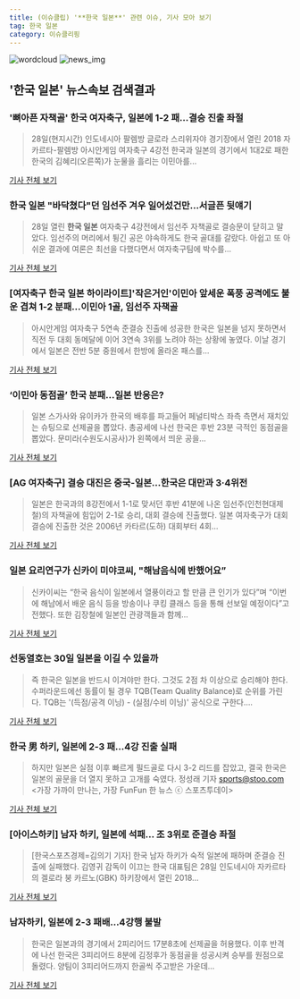 ```yaml
---
title: (이슈클립) '**한국 일본**' 관련 이슈, 기사 모아 보기
tag: 한국 일본
category: 이슈클리핑
---
```

![wordcloud](https://s3.ap-northeast-2.amazonaws.com/lyrics101-wordcloud/2018-08-29-1535479726.png)
![news_img](https://user-images.githubusercontent.com/42597476/44507050-1206f400-a6e4-11e8-8d98-7ffbfebb353f.png)
## **'**한국 일본**'** 뉴스속보 검색결과
### '뼈아픈 자책골' 한국 여자축구, 일본에 1-2 패…결승 진출 좌절

>28일(현지시간) 인도네시아 팔렘방 글로라 스리위자야 경기장에서 열린 2018 자카르타-팔렘방 아시안게임 여자축구 4강전 한국과 일본의 경기에서 1대2로 패한 한국의 김혜리(오른쪽)가 눈물을 흘리는 이민아를...

<a href="http://view.asiae.co.kr/news/view.htm?idxno=2018082820230248692" target="_blank">기사 전체 보기</a>

### **한국 일본** "바닥쳤다"던 임선주 겨우 일어섰건만…서글픈 뒷얘기

>28일 열린 **한국 일본** 여자축구 4강전에서 임선주 자책골로 결승문이 닫히고 말았다. 임선주의 머리에서 튕긴 공은 야속하게도 한국 골대를 갈랐다. 아쉽고 또 아쉬운 결과에 여론은 최선을 다했다면서 여자축구팀에 박수를...

<a href="http://www.ecomedia.co.kr/news/newsview.php?ncode=1065621447770686" target="_blank">기사 전체 보기</a>

### [여자축구 **한국 일본** 하이라이트]'작은거인'이민아 앞세운 폭풍 공격에도 불운 겹쳐 1-2 분패…이민아 1골, 임선주 자책골

>아시안게임 여자축구 5연속 준결승 진출에 성공한 한국은 일본을 넘지 못하면서 직전 두 대회 동메달에 이어 3연속 3위를 노려야 하는 상황에 놓였다. 이날 경기에서 일본은 전반 5분 중원에서 한방에 올라온 패스를...

<a href="http://leaders.asiae.co.kr/news/articleView.html?idxno=73207" target="_blank">기사 전체 보기</a>

### ‘이민아 동점골’ 한국 분패…일본 반응은?

>일본 스가사와 유이카가 한국의 배후를 파고들어 페널티박스 좌측 측면서 재치있는 슈팅으로 선제골을 뽑았다. 총공세에 나선 한국은 후반 23분 극적인 동점골을 뽑았다. 문미라(수원도시공사)가 왼쪽에서 띄운 공을...

<a href="http://www.dailian.co.kr/news/view/735629/?sc=naver" target="_blank">기사 전체 보기</a>

### [AG 여자축구] 결승 대진은 중국-일본…한국은 대만과 3·4위전

>일본은 한국과의 8강전에서 1-1로 맞서던 후반 41분에 나온 임선주(인천현대제철)의 자책골에 힘입어 2-1로 승리, 대회 결승에 진출했다. 일본 여자축구가 대회 결승에 진출한 것은 2006년 카타르(도하) 대회부터 4회...

<a href="http://sports.hankooki.com/lpage/soccer/201808/sp2018082900102798040.htm" target="_blank">기사 전체 보기</a>

### 일본 요리연구가 신카이 미야코씨, "해남음식에 반했어요”

>신카이씨는 “한국 음식이 일본에서 열풍이라고 할 만큼 큰 인기가 있다”며 “이번에 해남에서 배운 음식 등을 방송이나 쿠킹 클래스 등을 통해 선보일 예정이다”고 전했다. 또한 김장철에 일본인 관광객들과 함께...

<a href="http://www.wikitree.co.kr/main/news_view.php?id=365454" target="_blank">기사 전체 보기</a>

### 선동열호는 30일 일본을 이길 수 있을까

>즉 한국은 일본을 반드시 이겨야만 한다. 그것도 2점 차 이상으로 승리해야 한다. 수퍼라운드에선 동률이 될 경우 TQB(Team Quality Balance)로 순위를 가린다. TQB는 '(득점/공격 이닝) - (실점/수비 이닝)' 공식으로 구한다....

<a href="http://news.joins.com/article/olink/22514589" target="_blank">기사 전체 보기</a>

### 한국 男 하키, 일본에 2-3 패…4강 진출 실패

>하지만 일본은 실점 이후 빠르게 필드골로 다시 3-2 리드를 잡았고, 결국 한국은 일본의 골문을 더 열지 못하고 고개를 숙였다. 정성래 기자 sports@stoo.com <가장 가까이 만나는, 가장 FunFun 한 뉴스 ⓒ 스포츠투데이>

<a href="http://stoo.asiae.co.kr/news/naver_view.htm?idxno=2018082900011653438" target="_blank">기사 전체 보기</a>

### [아이스하키] 남자 하키, 일본에 석패... 조 3위로 준결승 좌절

>[한국스포츠경제=김의기 기자] 한국 남자 하키가 숙적 일본에 패하며 준결승 진출에 실패했다. 김영귀 감독이 이끄는 한국 대표팀은 28일 인도네시아 자카르타의 겔로라 붕 카르노(GBK) 하키장에서 열린 2018...

<a href="http://www.sporbiz.co.kr/news/articleView.html?idxno=267128" target="_blank">기사 전체 보기</a>

### 남자하키, 일본에 2-3 패배…4강행 불발

>한국은 일본과의 경기에서 2피리어드 17분8초에 선제골을 허용했다. 이후 반격에 나선 한국은 3피리어드 8분에 김정후가 동점골을 성공시켜 승부를 원점으로 돌렸다. 양팀이 3피리어드까지 한골씩 주고받은 가운데...

<a href="http://www.mydaily.co.kr/new_yk/html/read.php?newsid=201808282310556634&ext=na" target="_blank">기사 전체 보기</a>


